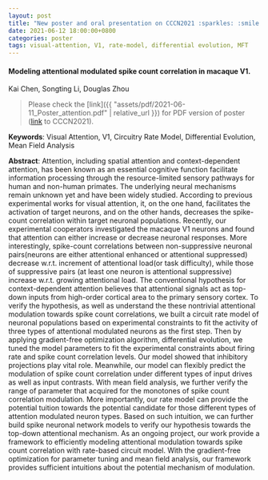 ```yaml
---
layout: post
title: "New poster and oral presentation on CCCN2021 :sparkles: :smile:"
date: 2021-06-12 18:00:00+0800
categories: poster
tags: visual-attention, V1, rate-model, differential evolution, MFT
---
```


#### Modeling attentional modulated spike count correlation in macaque V1.

Kai Chen, Songting Li, Douglas Zhou

> Please check the [link]({{ "assets/pdf/2021-06-11_Poster_attention.pdf" | relative_url }}) for PDF version of poster ([link](https://meeting.cns.org.cn/2021CCCN/index.php) to CCCN2021).

**Keywords**: Visual Attention, V1, Circuitry Rate Model, Differential Evolution, Mean Field Analysis

**Abstract**: Attention, including spatial attention and context-dependent attention, has been known as an essential cognitive function facilitate information processing through the resource-limited sensory pathways for human and non-human primates. The underlying neural mechanisms remain unknown yet and have been widely studied. According to previous experimental works for visual attention, it, on the one hand, facilitates the activation of target neurons, and on the other hands, decreases the spike-count correlation within target neuronal populations. Recently, our experimental cooperators investigated the macaque V1 neurons and found that attention can either increase or decrease neuronal responses. More interestingly, spike-count correlations between non-suppressive neuronal pairs(neurons are either attentional enhanced or attentional suppressed) decrease w.r.t. increment of attentional load(or task difficulty), while those of suppressive pairs (at least one neuron is attentional suppressive) increase w.r.t. growing attentional load. The conventional hypothesis for context-dependent attention believes that attentional signals act as top-down inputs from high-order cortical area to the primary sensory cortex. To verify the hypothesis, as well as understand the these nontrivial attentional modulation towards spike count correlations, we built a circuit rate model of neuronal populations based on experimental constraints to fit the activity of three types of attentional modulated neurons as the first step. Then by applying gradient-free optimization algorithm, differential evolution, we tuned the model parameters to fit the experimental constraints about firing rate and spike count correlation levels. Our model showed that inhibitory projections play vital role. Meanwhile, our model can flexibly predict the modulation of spike count correlation under different types of input drives as well as input contrasts. With mean field analysis, we further verify the range of parameter that acquired for the monotones of spike count correlation modulation. More importantly, our rate model can provide the potential tuition towards the potential candidate for those different types of attention modulated neuron types. Based on such intuition, we can further build spike neuronal network models to verify our hypothesis towards the top-down attentional mechanism. As an ongoing project, our work provide a framework to efficiently modeling attentional modulation towards spike count correlation with rate-based circuit model. With the gradient-free optimization for parameter tuning and mean field analysis, our framework provides sufficient intuitions about the potential mechanism of modulation.

